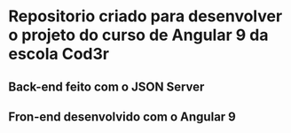 # Repositorio criado para desenvolver o projeto do curso de Angular 9 da escola Cod3r

## Back-end feito com o JSON Server
## Fron-end desenvolvido com o Angular 9
